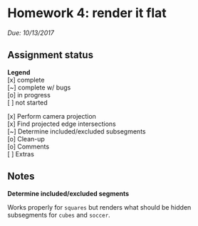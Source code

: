 # Homework 4: render it flat

*Due: 10/13/2017*

## Assignment status

**Legend**  
[x] complete  
[~] complete w/ bugs  
[o] in progress  
[ ] not started  
  
[x] Perform camera projection  
[x] Find projected edge intersections  
[~] Determine included/excluded subsegments  
[o] Clean-up  
[o] Comments  
[ ] Extras  

## Notes

**Determine included/excluded segments**  

Works properly for `squares` but renders what should be hidden subsegments for `cubes` and `soccer`.  